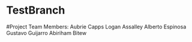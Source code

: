 # TestBranch
#Project Team Members: Aubrie Capps
Logan Assalley
Alberto Espinosa
Gustavo Guijarro
Abiriham Bitew
